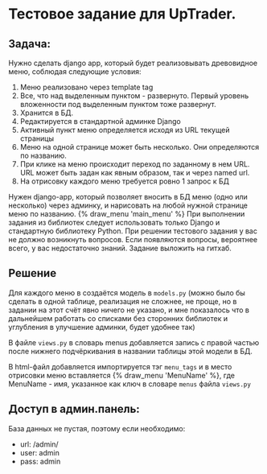 # Тестовое задание для UpTrader.

## Задача:
Нужно сделать django app, который будет реализовывать древовидное меню, соблюдая следующие условия:
1) Меню реализовано через template tag
2) Все, что над выделенным пунктом - развернуто. Первый уровень вложенности под выделенным пунктом тоже развернут.
3) Хранится в БД.
4) Редактируется в стандартной админке Django
5) Активный пункт меню определяется исходя из URL текущей страницы
6) Меню на одной странице может быть несколько. Они определяются по названию.
7) При клике на меню происходит переход по заданному в нем URL. URL может быть задан как явным образом, так и через named url.
8) На отрисовку каждого меню требуется ровно 1 запрос к БД

 Нужен django-app, который позволяет вносить в БД меню (одно или несколько) через админку, и нарисовать на любой нужной странице меню по названию.
 {% draw_menu 'main_menu' %}
 При выполнении задания из библиотек следует использовать только Django и стандартную библиотеку Python.
При решении тестового задания у вас не должно возникнуть вопросов. Если появляются вопросы, вероятнее всего, у вас недостаточно знаний.
Задание выложить на гитхаб.

## Решение
Для каждого меню в создаётся модель в `models.py` (можно было бы сделать в одной таблице, реализация не сложнее, не проще, но в задании на этот счёт явно ничего не указано, и мне показалось что в дальнейшем работать со списками без сторонних библиотек и углубления в улучшение админки, будет удобнее так)

В файле `views.py` в словарь menus добавляется запись с правой частью после нижнего подчёркивания в названии таблицы этой модели в БД.

В html-файл добавляется импортируется тэг `menu_tags` и в место отрисовки меню вставляется {% draw_menu 'MenuName' %}, где MenuName - имя, указанное как ключ в словаре `menus` файла `views.py` 

## Доступ в админ.панель:
База данных не пустая, поэтому если необходимо: 
- url: /admin/
- user: admin
- pass: admin